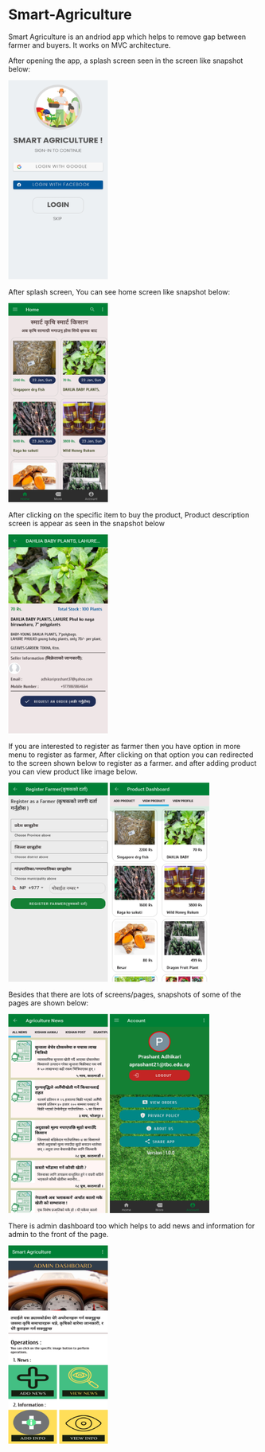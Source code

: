 # Smart-Agriculture

Smart Agriculture is an andriod app which helps to remove 
gap between farmer and buyers. It works on MVC architecture. 

After opening the app, a splash screen seen in the screen like snapshot below:

<img src="images/splash_screen.jpg" alt="splash_screen" height="400px" width="200px" />

After splash screen, You can see home screen like snapshot below:

<img src="images/home_screen.jpg" alt="home_screen" height="400px" width="200px" />

After clicking on the specific item to buy the product,
Product description screen is appear as seen in the snapshot below

<img src="images/product_desc_screen.jpg" alt="product_description" height="400px" width="200px" /> 


If you are interested to register as farmer then you have option in more menu to register as farmer, 
After clicking on that option you can redirected to the screen shown below to register
as a farmer. and after adding product you can view product like image below.
  
<img src="images/farmer_registration.jpg" alt="farmer_registration" height="400px" width="200px" /> 
<img src="images/view_product.jpg" alt="view_product" height="400px" width="200px" /> 

Besides that there are lots of screens/pages, snapshots of some of the pages are shown below:

<img src="images/agriculture_news.jpg" alt="news" height="400px" width="200px" /> <img src="images/account_screen.jpg" alt="account_screen" height="400px" width="200px" />

There is admin dashboard too which helps to add news and information for admin to the front of the page.

<img src="images/admin_dashboard.jpg" alt="dashboard" height="400px" width="200px" />

